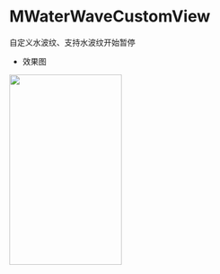 # MWaterWaveCustomView
自定义水波纹、支持水波纹开始暂停
- 效果图

<img src="https://github.com/YinCanSheng/MWaterWaveCustomView/blob/master/gif/demo.gif" width=200 height=340>
